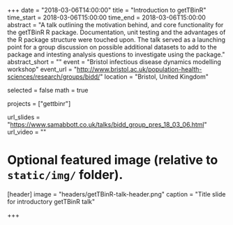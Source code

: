 +++
date = "2018-03-06T14:00:00"
title = "Introduction to getTBinR"
time_start = 2018-03-06T15:00:00
time_end = 2018-03-06T15:00:00
abstract =  "A talk outlining the motivation behind, and core functionality for the getTBinR R package. Documentation, unit testing and the advantages of the R package structure were touched upon. The talk served as a launching point for a group discussion on possible additional datasets to add to the package and intesting analysis questions to investigate using the package."
abstract_short = ""
event = "Bristol infectious disease dynamics modelling workshop"
event_url = "http://www.bristol.ac.uk/population-health-sciences/research/groups/bidd/"
location = "Bristol, United Kingdom"

selected = false
math = true

projects = ["gettbinr"]

url_slides = "https://www.samabbott.co.uk/talks/bidd_group_pres_18_03_06.html"
url_video = ""

# Optional featured image (relative to `static/img/` folder).
[header]
image = "headers/getTBinR-talk-header.png"
caption = "Title slide for introductory getTBinR talk"

+++

